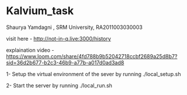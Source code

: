 # Kalvium_task
Shaurya Yamdagni , SRM University, RA2011003030003

visit here - http://not-in-q.live:3000/history

explaination video - https://www.loom.com/share/4fd788b9b52042718ccbf2689a25d8b7?sid=36d2b677-b2c3-46b9-a77b-a017d0ad3ad8

1- Setup the virtual environment of the sever by running ./local_setup.sh 

2- Start the server by running ./local_run.sh
